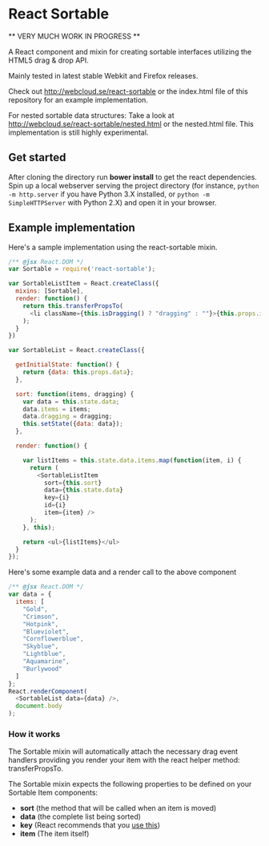 # React Sortable

** VERY MUCH WORK IN PROGRESS **

A React component and mixin for creating sortable interfaces
utilizing the HTML5 drag & drop API.

Mainly tested in latest stable Webkit and Firefox releases.

Check out http://webcloud.se/react-sortable or the index.html file of this repository
for an example implementation.

For nested sortable data structures: Take a look at http://webcloud.se/react-sortable/nested.html or the nested.html file. This
implementation is still highly experimental.

## Get started

After cloning the directory run **bower install** to get the react dependencies. Spin up a local webserver serving the project directory
(for instance, `python -m http.server` if you have Python 3.X installed, or `python -m SimpleHTTPServer` with Python 2.X)
and open it in your browser.


## Example implementation

Here's a sample implementation using the react-sortable mixin.

```js
/** @jsx React.DOM */
var Sortable = require('react-sortable');

var SortableListItem = React.createClass({
  mixins: [Sortable],
  render: function() {
    return this.transferPropsTo(
      <li className={this.isDragging() ? "dragging" : ""}>{this.props.item}</li>
    );
  }
})

var SortableList = React.createClass({

  getInitialState: function() {
    return {data: this.props.data};
  },

  sort: function(items, dragging) {
    var data = this.state.data;
    data.items = items;
    data.dragging = dragging;
    this.setState({data: data});
  },

  render: function() {

    var listItems = this.state.data.items.map(function(item, i) {
      return (
        <SortableListItem
          sort={this.sort}
          data={this.state.data}
          key={i}
          id={i}
          item={item} />
      );
    }, this);

    return <ul>{listItems}</ul>
  }
});

```

Here's some example data and a render call to the above component

```js
/** @jsx React.DOM */
var data = {
  items: [
    "Gold",
    "Crimson",
    "Hotpink",
    "Blueviolet",
    "Cornflowerblue",
    "Skyblue",
    "Lightblue",
    "Aquamarine",
    "Burlywood"
  ]
};
React.renderComponent(
  <SortableList data={data} />,
  document.body
);
```

### How it works

The Sortable mixin will automatically attach the necessary drag event handlers providing you render your item with the react helper method: transferPropsTo.

The Sortable mixin expects the following properties to be defined on your Sortable Item components:

- **sort** (the method that will be called when an item is moved)
- **data** (the complete list being sorted)
- **key** (React recommends that you [use this](http://facebook.github.io/react/docs/reconciliation.html#keys))
- **item** (The item itself)
